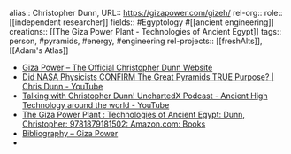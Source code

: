 alias:: Christopher Dunn,
URL:: https://gizapower.com/gizeh/
rel-org::
role:: [[independent researcher]]
fields:: #Egyptology #[[ancient engineering]]
creations:: [[The Giza Power Plant - Technologies of Ancient Egypt]]
tags:: person, #pyramids, #energy, #engineering
rel-projects:: [[freshAlts]], [[Adam's Atlas]]


- [Giza Power – The Official Christopher Dunn Website](https://gizapower.com/gizeh/)
- [Did NASA Physicists CONFIRM The Great Pyramids TRUE Purpose? | Chris Dunn - YouTube](https://www.youtube.com/watch?v=2QMk3UQi05g)
- [Talking with Christopher Dunn! UnchartedX Podcast - Ancient High Technology around the world - YouTube](https://www.youtube.com/watch?v=b6VZg5NyFhY)
- [The Giza Power Plant : Technologies of Ancient Egypt: Dunn, Christopher: 9781879181502: Amazon.com: Books](https://www.amazon.com/Giza-Power-Plant-Technologies-Ancient/dp/1879181509)
- [Bibliography – Giza Power](https://gizapower.com/gizeh/bibliography/)
-
